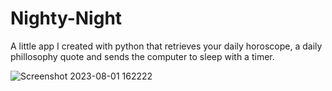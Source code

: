# Nighty-Night
A little app I created with python that retrieves your daily horoscope, a daily phillosophy quote and sends the computer to sleep with a timer.

![Screenshot 2023-08-01 162222](https://github.com/jpjacome/Nighty-Night/assets/22033202/fb343af1-180f-4059-b7ca-8272fe633727)
